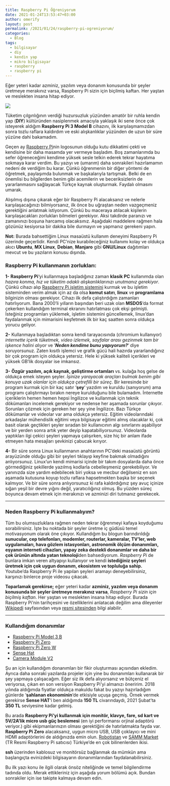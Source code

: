 ```yaml
---
title: Raspberry Pi Öğreniyorum
date: 2021-01-24T13:53:47+03:00
author: omerify
layout: post
permalink: /2021/01/24/raspberry-pi-ogreniyorum/
categories:
  - Blog
tags:
  - bilgisayar
  - diy
  - kendin yap
  - mikro bilgisayar
  - raspberry
  - raspberry pi
---
```


Eğer yeteri kadar azminiz, yazılım veya donanım konusunda bir şeyler üretmeye merakınız varsa, Raspberry Pi sizin için biçilmiş kaftan. Her yaştan ve meslekten insana hitap ediyor.

![](https://omerify.github.io/blog/assets/img/2021/01/raspberry-pi-RPi-Logo-Stacked-Reg-SCREEN.png)

Tüketim çılgınlığının verdiği huzursuzluk yüzünden amatör bir ruhla kendin yap (**DIY**) kültüründen nasiplenmek amacıyla yaklaşık iki sene önce çok isteyerek aldığım **Raspberry Pi 3 Model B** cihazını, ilk karşılaşmamızdan sonra tozlu raflara kaldırdım ve eski alışkanlıklar yüzünden de uzun bir süre yüzüne dahi bakamadım.

Geçen ay <a href="https://www.raspberrypi.org/" target="_blank" rel="noreferrer noopener nofollow">Raspberry Pi</a>nin logosunun olduğu kutu dikkatimi çekti ve kendisine bir daha masamda yer vermeye başladım. Boş zamanlarımda bu sefer öğreneceğimi kendime yüksek sesle telkin ederek tekrar hayatıma sokmaya karar verdim. Bu yazıyı ve (umarım) daha sonrakileri hazırlamamın nedeni de verdiğim bu karar. Çünkü öğrenmenin bir diğer yöntemi de öğretmek, paylaşımda bulunmak ve başkalarıyla tartışmak. Belki de en önemlisi bu bilgilerden benim gibi acemilerin ve beceriksizlerin de yararlanmasını sağlayacak Türkçe kaynak oluşturmak. Faydalı olmasını umarak.

Alışılmış dışına çıkarak eğer bir Raspberry Pi alacaksanız ve nelerle karşılaşacağınızı bilmiyorsanız, ilk önce bu uğraştan neden vazgeçmeniz gerektiğini anlatmak istiyorum. Çünkü bu maceraya atılacak kişilerin karşılaşacakları zorlukları bilmeleri gerekiyor. Aksi takdirde paranızı ve zamanınızı boşuna harcamış olacaksınız. Aşağıdaki maddelere rağmen hala gözünüz kesiyorsa bir dakika bile durmayın ve yapmanız gerekeni yapın.

**Not:** Burada bahsettiğim Linux masaüstü kullanım deneyimi Raspberry Pi üzerinde geçerlidir. Kendi PC&#8217;nize kurabileceğiniz kullanımı kolay ve oldukça akıcı **Ubuntu**, **MX Linux**, **Debian**, **Manjaro** gibi **GNU/Linux** dağıtımları mevcut ve bu yazıların konusu dışında.

### Raspberry Pi kullanmanın zorlukları:

**1-** **Raspberry Pi**&#8216;yi kullanmaya başladığınız zaman **klasik PC** kullanımda olan _hazıra konma, hız ve tüketim odaklı alışkanlıklarınızı unutmanız gerekiyor_. Çünkü cihazı alıp <a href="https://www.raspberrypi.org/software/" target="_blank" rel="noreferrer noopener nofollow">Raspberry Pi işletim sistemini</a> kurmak ve bu işletim sisteminden verim almak için az da olsa **komut satırı**, **linux** ve **programlama** bilginizin olması gerekiyor. Cihazı ilk defa çalıştırdığım zamanları hatırlıyorum. Bana 2000&#8217;li yılların başından beri uzak olan **MSDOS**&#8216;da format çekerken kullandığım terminal ekranını hatırlatması çok ekşi gelmişti. İsteğiniz programları yüklemek, işletim sistemini güncellemek, linux&#8217;dan faydalanmak için mimarisini keşfetmek ilk bir kaç saatten sonra oldukça yorucu geliyor.

**2-** Kullanmaya başladıktan sonra kendi tarayacısında (chromium kullanıyor) _internette içerik tüketmek, video izlemek, sayfalar arası gezinmek tam bir işkence halini alıyor_ ve &#8216;_**Neden kendime bunu yapıyorum?**_&#8216; diye soruyorsunuz. Zaten kısıtlı işlemci ve grafik gücü hali hazırda yararlandığınız bir çok program için oldukça yetersiz. Hele ki yüksek kaliteli içerikleri ve yüksek GB&#8217;lik dosyalar ise imkansız.

**3-** **Özgür yazılım, açık kaynak, geliştirme ortamları** vs. kulağa hoş gelse de oldukça emek isteyen şeyler. _İşinize yarayacak araçları bulmak benim gibi konuya uzak olanlar için oldukça çetrefilli bir süreç._ Bir keresinde bir program kurmak için bir kaç satır &#8216;**şey**&#8216; yazdım ve kuruldu (sanıyorum) ama programı çalıştırmayı bırakın nereye kurulduğunu bile bulamadım. İnternette içeriklerin hemen hemen hepsi İngilizce ve kullanmak için teknik dökümanları incelemek gerekiyor ve nedense her aşamada sorunlar çıkıyor. Sorunları çözmek için gereken her şey yine İngilizce. Bazı Türkçe dökümanlar ve videolar var ama oldukça yetersiz. Eğitim videolarındaki arkadaşlar mühendislik eğitimi veya bilgisayar eğitimi almış olacaklar ki, çok basit olarak geçtikleri şeyler sıradan bir kullanıcının algı sınırlarını aşabiliyor ve bir yerden sonra artık yeter deyip kapatabiliyorsunuz. Videolarda yaptıkları ilgi çekici şeyleri yapmaya çalışırken, size hiç bir anlam ifade etmeyen hata mesajları şevkinizi çabucak kırıyor.

**4-** Bir süre sonra Linux kullanmanın anahtarının PC&#8217;deki masaüstü görüntü arayüzünde olduğu gibi bir şeyleri tıklayıp keyfine bakmak olmadığını anlıyorsunuz. Linux&#8217;un kendi mimarisi içinde bir takım dosyalarda daha önce görmediğiniz şekillerde yazılmış kodlarla cebelleşmeniz gerekebiliyor. Ve yanınızda size yardım edebilecek biri yoksa ve mecbur değilseniz en son aşamada kutusuna koyup tozlu raflara hapsetmekten başka bir seçenek kalmıyor. Ve bir süre sonra anlıyorsunuz ki rafa kaldırdığınız şey avuç içinize sığan yeşil bir devre yığını değil, yaratıcılığınız olmuş. Bu yüzden süreç boyunca devam etmek için merakınızı ve azminizi diri tutmanız gerekecek.

<hr />

### Neden Raspberry Pi kullanmalıyım?

Tüm bu olumsuzluklara rağmen neden tekrar öğrenmeyi kafaya koyduğumu sorabilirsiniz. İşte bu noktada bir şeyler üretme iç güdüsü temel motivasyonum olarak öne çıkıyor. Kullandığım bu blogun barındırıldığı **sunucular, cep telefonları, modemler, routerlar, kameralar, TV&#8217;ler, web uygulamaları, hava gözlem istasyonları, astronomik ölçüm donanımları, eşyanın interneti cihazları, yapay zeka destekli donanımlar ve daha bir çok ürünün altında yatan teknoloji**den bahsediyorum. _Raspberry Pi_ de bunlara imkan veren altyapıyı kullanıyor ve kendi **istediğiniz şeyleri üretmek için çok uygun donanım, ekosistem ve topluluğa sahip.** Youtube&#8217;da Raspberry Pi ile yapılan şeyleri aramayı deneyebilirsiniz, karşınızı binlerce proje videosu çıkacak.

**Toparlamak gerekirse;** eğer yeteri kadar **azminiz, yazılım veya donanım konusunda bir şeyler üretmeye merakınız varsa**, _Raspberry Pi sizin için biçilmiş kaftan_. Her yaştan ve meslekten insana hitap ediyor. Burada Raspberry Pi&#8217;nin tarihçesini ve özelliklerini anlatacak değilim ama dileyenler <a href="https://tr.wikipedia.org/wiki/Raspberry_Pi" target="_blank" rel="noreferrer noopener nofollow">Wikipedi</a> sayfasından veya <a href="https://www.raspberrypi.org/about/" target="_blank" rel="noreferrer noopener nofollow">resmi sitesinden</a> bilgi alabilir.

<hr />

### Kullandığım donanımlar

  * <a href="https://www.raspberrypi.org/products/raspberry-pi-3-model-b/" target="_blank" rel="noreferrer noopener nofollow">Raspberry Pi Model 3 B</a>
  * <a href="https://www.raspberrypi.org/products/raspberry-pi-zero/" target="_blank" rel="noreferrer noopener nofollow">Raspberry Pi Zero</a>
  * <a href="https://www.raspberrypi.org/products/raspberry-pi-zero-w/" target="_blank" rel="noreferrer noopener nofollow">Raspberry Pi Zero W</a>
  * <a href="https://www.raspberrypi.org/products/sense-hat/" target="_blank" rel="noreferrer noopener nofollow">Sense Hat</a>
  * <a href="https://www.raspberrypi.org/products/camera-module-v2/" target="_blank" rel="noreferrer noopener nofollow">Camera Module V2</a>

Şu an için kullandığım donanımları bir fikir oluşturması açısından ekledim. Ayrıca daha sonraki yazılarda projeler için yine bu donanımları kullanarak bir şey yapmaya çalışacağım. Eğer siz ilk defa alıyorsanız ve bütçeniz el veriyorsa, çıkan en son versiyon Raspberry Pi&#8217;yi almanızı öneririm. 2018 yılında aldığımda fiyatlar oldukça makuldu fakat bu yazıyı hazırladığım günlerde &#8216;**şahlanan ekonominin**&#8216;de etkisiyle uçuşa geçmiş. Örnek vermek gerekirse **Sense HAT**&#8216;i ben aldığımda **150 TL** civarındaydı, 2021 Şubat&#8217;ta **350 TL** seviyesine kadar gelmiş.

Bu arada **Raspberry Pi&#8217;yi kullanmak için monitör, klavye, fare, sd kart ve 5V/2A&#8217;lik micro usb güç beslemesi** (en iyi performansı orjinal adaptörü veriyor.) gibi ekipmanlarınızın olması gerektiğini de hatırlatmakta fayda var. **Raspberry Pi Zero** alacaksanız, uygun micro USB, USB çoklayıcı ve mini HDMI adaptörlerini de aldığınızda emin olun. <a href="https://www.robotistan.com/" target="_blank" rel="noreferrer noopener nofollow">Robotistan</a> ve <a href="https://market.samm.com/" target="_blank" rel="noreferrer noopener nofollow">SAMM Market</a> (TR Resmi Raspberry Pi satıcısı) Türkiye&#8217;de en çok bilinenlerden ikisi.

**ssh** üzerinden kablosuz ve monitörsüz bağlanmak da mümkün ama başlangıçta evinizdeki bilgisayarın donanımlarından faydalanabilirsiniz.

Bu ilk yazı konu ile ilgili olarak önsöz niteliğinde ve temel bilgilendirme tadında oldu. Merak ettikleriniz için aşağıda yorum bölümü açık. Bundan sonrakiler için ise takipte kalmaya devam edin.
